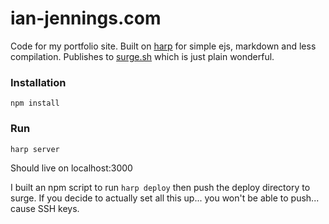 # ian-jennings.com
Code for my portfolio site. Built on [harp](http://harpjs.com) for simple ejs, markdown and less compilation. Publishes to [surge.sh](http://surge.sh) which is just plain wonderful.

### Installation

```npm install```

### Run

```harp server```

Should live on localhost:3000

I built an npm script to run ```harp deploy``` then push the deploy directory to surge. If you decide to actually set all this up... you won't be able to push... cause SSH keys.
